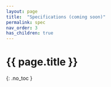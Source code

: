 ```yaml
---
layout: page
title:  "Specifications (coming soon)"
permalink: spec
nav_order: 3
has_children: true
---
```



# {{ page.title }}
{: .no_toc }
